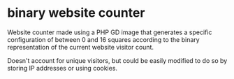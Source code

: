 # binary website counter
Website counter made using a PHP GD image that generates a specific configuration of between 0 and 16 squares according to the binary representation of the current website visitor count.

Doesn't account for unique visitors, but could be easily modified to do so by storing IP addresses or using cookies.